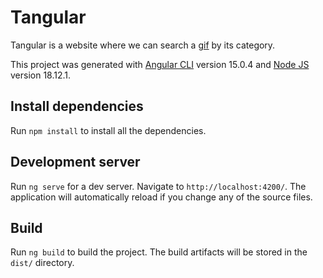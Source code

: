 # Tangular

Tangular is a website where we can search a [gif](https://time.com/5791028/how-to-pronounce-gif/) by its category.

This project was generated with [Angular CLI](https://github.com/angular/angular-cli) version 15.0.4 and [Node JS](https://github.com/nodejs/node) version 18.12.1.

## Install dependencies

Run `npm install` to install all the dependencies.

## Development server

Run `ng serve` for a dev server. Navigate to `http://localhost:4200/`. The application will automatically reload if you change any of the source files.

## Build

Run `ng build` to build the project. The build artifacts will be stored in the `dist/` directory.
